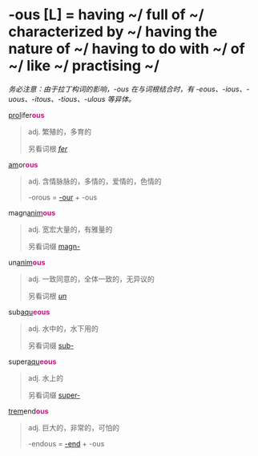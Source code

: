 # -ous [L] = having ~/ full of ~/ characterized by ~/ having the nature of ~/ having to do with ~/ of ~/ like ~/ practising ~/

*务必注意：由于拉丁构词的影响，-ous 在与词根结合时，有 -eous、-ious、-uous、-itous、-tious、-ulous 等异体。*

[prol](_prol_.md)ifer<b style="color: #C71585;">ous</b>
> adj. 繁殖的，多育的
>
> 另看词根 [_fer_](_fer_.md)

[am](_am_.md)or<b style="color: #C71585;">ous</b>
> adj. 含情脉脉的，多情的，爱情的，色情的
>
> -orous = [-our](-our.md) + -ous

magn[anim](_anim_.md)<b style="color: #C71585;">ous</b>
> adj. 宽宏大量的，有雅量的
>
> 另看词缀 [magn-](magn-.md)

un[anim](_anim_.md)<b style="color: #C71585;">ous</b>
> adj. 一致同意的，全体一致的，无异议的
>
> 另看词根 [_un_](_un_.md)

sub[aqu](_aqu_.md)<b style="color: #C71585;">eous</b>
> adj. 水中的，水下用的
>
> 另看词缀 [sub-](sub-.md)

super[aqu](_aqu_.md)<b style="color: #C71585;">eous</b>
> adj. 水上的
>
> 另看词缀 [super-](super-.md)

[trem](_trem_.md)end<b style="color: #C71585;">ous</b>
> adj. 巨大的，非常的，可怕的
>
> -endous = [-end](-end.md) + -ous
